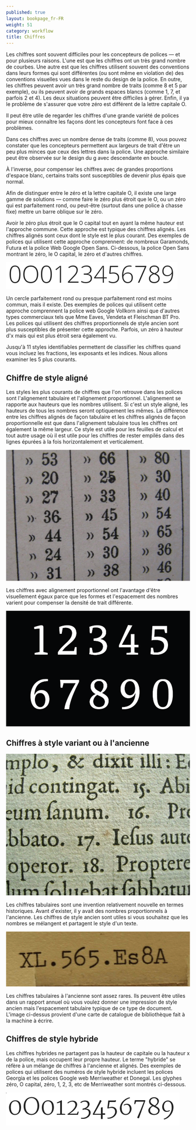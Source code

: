 ```yaml
---
published: true
layout: bookpage_fr-FR
weight: 51
category: workflow
title: Chiffres
---
```


Les chiffres sont souvent difficiles pour les concepteurs de polices — et pour plusieurs raisons. L'une est que les chiffres ont un très grand nombre de courbes. Une autre est que les chiffres utilisent souvent des conventions dans leurs formes qui sont différentes (ou sont même en violation de) des conventions visuelles vues dans le reste du design de la police. En outre, les chiffres peuvent avoir un très grand nombre de traits (comme 8 et 5 par exemple), ou ils peuvent avoir de grands espaces blancs (comme 1, 7, et parfois 2 et 4). Les deux situations peuvent être difficiles à gérer. Enfin, il ya le problème de s'assurer que votre zéro est différent de la lettre capitale O.

Il peut être utile de regarder les chiffres d'une grande variété de polices pour mieux connaître les façons dont les concepteurs font face à ces problèmes.

Dans ces chiffres avec un nombre dense de traits (comme 8), vous pouvez constater que les concepteurs permettent aux largeurs de trait d'être un peu plus minces que ceux des lettres dans la police. Une approche similaire peut être observée sur le design du g avec descendante en boucle.

À l'inverse, pour compenser les chiffres avec de grandes proportions d'espace blanc, certains traits sont susceptibles de devenir plus épais que normal.

Afin de distinguer entre le zéro et la lettre capitale O, il existe une large gamme de solutions — comme faire le zéro plus étroit que le O, ou un zéro qui est parfaitement rond, ou peut-être (surtout dans une police à chasse fixe) mettre un barre oblique sur le zéro.

Avoir le zéro plus étroit que le O capital tout en ayant la même hauteur est l'approche commune. Cette approche est typique des chiffres alignés. Les chiffres alignés sont ceux dont le style est le plus courant. Des exemples de polices qui utilisent cette approche comprennent: de nombreux Garamonds, Futura et la police Web Google Open Sans. Ci-dessous, la police Open Sans montrant le zéro, le O capital, le zéro et d'autres chiffres.


<img src="../en-US/images/open-sans-numbers.png" alt="">

Un cercle parfaitement rond ou presque parfaitement rond est moins commun, mais il existe. Des exemples de polices qui utilisent cette approche comprennent la police web Google Vollkorn ainsi que d'autres types commerciaux tels que Mme Eaves, Vendeta et Fleischman BT Pro. Les polices qui utilisent des chiffres proportionnels de style ancien sont plus susceptibles de présenter cette approche. Parfois, un zéro à hauteur d'x mais qui est plus étroit sera également vu.

Jusqu'à 11 styles identifiables permettent de classifier les chiffres quand vous incluez les fractions, les exposants et les indices. Nous allons examiner les 5 plus courants.

## Chiffre de style aligné

Les styles les plus courants de chiffres que l'on retrouve dans les polices sont l'alignement tabulaire et l'alignement proportionnel. L'alignement se rapporte aux hauteurs que les nombres utilisent. Si c'est un style aligné, les hauteurs de tous les nombres seront optiquement les mêmes. La différence entre les chiffres alignés de façon tabulaire et les chiffres alignés de façon proportionnelle est que dans l'alignement tabulaire tous les chiffres ont également la même largeur. Ce style est utile pour les feuilles de calcul et tout autre usage où il est utile pour les chiffres de rester empilés dans des lignes épurées à la fois horizontalement et verticalement.

<img src="../en-US/images/2Tabularlining2.png" alt="">

Les chiffres avec alignement proportionnel ont l'avantage d'être visuellement égaux parce que les formes et l'espacement des nombres varient pour compenser la densité de trait différente.

<img src="../en-US/images/2Lining%20Proportional.png" alt="">

## Chiffres à style variant ou à l'ancienne
<img src="../en-US/images/2Proportional%20oldstyle.png" alt="">

Les chiffres tabulaires sont une invention relativement nouvelle en termes historiques. Avant d'exister, il y avait des nombres proportionnels à l'ancienne. Les chiffres de style ancien sont utiles si vous souhaitez que les nombres se mélangent et partagent le style d'un texte.

<img src="../en-US/images/2tabular%20oldstyle.png" alt="">

Les chiffres tabulaires à l'ancienne sont assez rares. Ils peuvent être utiles dans un rapport annuel où vous voulez donner une impression de style ancien mais l'espacement tabulaire typique de ce type de document. L'image ci-dessus provient d'une carte de catalogue de bibliothèque fait à la machine à écrire.

## Chiffres de style hybride

Les chiffres hybrides ne partagent pas la hauteur de capitale ou la hauteur x de la police, mais occupent leur propre hauteur. Le terme "hybride" se réfère à un mélange de chiffres à l'ancienne et alignés. Des exemples de polices qui utilisent des numéros de style hybride incluent les polices Georgia et les polices Google web Merriweather et Donegal. Les glyphes zéro, O capital, zéro, 1, 2, 3, etc de Merriweather sont montrés ci-dessous.

<img src="../en-US/images/Merriweather-numbers.png" alt="" height="90" width="475">
